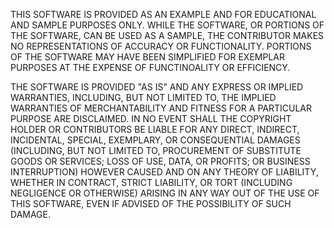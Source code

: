 THIS SOFTWARE IS PROVIDED AS AN EXAMPLE AND FOR EDUCATIONAL AND SAMPLE PURPOSES ONLY.  WHILE THE SOFTWARE, OR PORTIONS OF THE SOFTWARE, CAN BE USED AS A SAMPLE, THE CONTRIBUTOR MAKES NO REPRESENTATIONS OF ACCURACY OR FUNCTIONALITY.  PORTIONS OF THE SOFTWARE MAY HAVE BEEN SIMPLIFIED FOR EXEMPLAR PURPOSES AT THE EXPENSE OF FUNCTINOALITY OR EFFICIENCY.   

THE SOFTWARE IS PROVIDED "AS IS" AND ANY EXPRESS OR IMPLIED WARRANTIES, INCLUDING, BUT NOT LIMITED TO, THE IMPLIED WARRANTIES OF MERCHANTABILITY AND FITNESS FOR A PARTICULAR PURPOSE ARE DISCLAIMED. IN NO EVENT SHALL THE COPYRIGHT HOLDER OR CONTRIBUTORS BE LIABLE FOR ANY DIRECT, INDIRECT, INCIDENTAL, SPECIAL, EXEMPLARY, OR CONSEQUENTIAL DAMAGES (INCLUDING, BUT NOT LIMITED TO, PROCUREMENT OF SUBSTITUTE GOODS OR SERVICES; LOSS OF USE, DATA, OR PROFITS; OR BUSINESS INTERRUPTION) HOWEVER CAUSED AND ON ANY THEORY OF LIABILITY, WHETHER IN CONTRACT, STRICT LIABILITY, OR TORT (INCLUDING NEGLIGENCE OR OTHERWISE) ARISING IN ANY WAY OUT OF THE USE OF THIS SOFTWARE, EVEN IF ADVISED OF THE POSSIBILITY OF SUCH DAMAGE.

